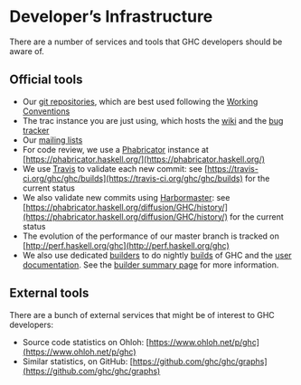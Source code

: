 # Developer’s Infrastructure


There are a number of services and tools that GHC developers should be aware of.

## Official tools

- Our [git repositories](repositories), which are best used following the [Working Conventions]()
- The trac instance you are just using, which hosts the [wiki](/trac/ghc/wiki) and the [bug tracker](/trac/ghc/report)
- Our [mailing lists](mailing-lists-and-irc)
- For code review, we use a [Phabricator](phabricator) instance at [https://phabricator.haskell.org/](https://phabricator.haskell.org/)
- We use [Travis](travis) to validate each new commit: see [https://travis-ci.org/ghc/ghc/builds](https://travis-ci.org/ghc/ghc/builds) for the current status
- We also validate new commits using [Harbormaster](phabricator/harbormaster): see [https://phabricator.haskell.org/diffusion/GHC/history/](https://phabricator.haskell.org/diffusion/GHC/history/) for the current status
- The evolution of the performance of our master branch is tracked on [http://perf.haskell.org/ghc](http://perf.haskell.org/ghc)
- We also use dedicated [builders](builder) to do nightly [builds](http://haskell.inf.elte.hu/builders/) of GHC and the [user documentation](http://haskell.inf.elte.hu/docs/). See the [builder summary page](builder-summary) for more information. 

## External tools


There are a bunch of external services that might be of interest to GHC developers:

- Source code statistics on Ohloh: [https://www.ohloh.net/p/ghc](https://www.ohloh.net/p/ghc)
- Similar statistics, on GitHub: [https://github.com/ghc/ghc/graphs](https://github.com/ghc/ghc/graphs)